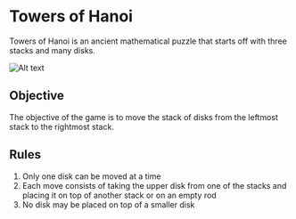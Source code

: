 # Towers of Hanoi

Towers of Hanoi is an ancient mathematical puzzle that starts off with three stacks and many disks.

![Alt text](https://content.codecademy.com/courses/stack-project/towrsofhanoi.gif)

## Objective

The objective of the game is to move the stack of disks from the leftmost stack to the rightmost stack.

## Rules

1. Only one disk can be moved at a time
1. Each move consists of taking the upper disk from one of the stacks and placing it on top of another stack or on an empty rod
1. No disk may be placed on top of a smaller disk

